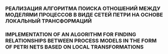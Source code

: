 ### РЕАЛИЗАЦИЯ АЛГОРИТМА ПОИСКА ОТНОШЕНИЙ МЕЖДУ МОДЕЛЯМИ ПРОЦЕССОВ В ВИДЕ СЕТЕЙ ПЕТРИ НА ОСНОВЕ ЛОКАЛЬНЫЙ ТРАНСФОРМАЦИЙ  ###
### IMPLEMENTATION OF AN ALGORITHM FOR FINDING RELATIONSHIPS BETWEEN PROCESS MODELS IN THE FORM OF PETRI NETS BASED ON LOCAL TRANSFORMATIONS ###
